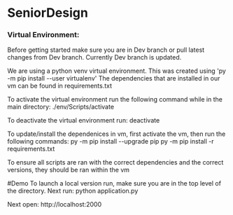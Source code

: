 # SeniorDesign

### Virtual Environment:

Before getting started make sure you are in Dev branch or pull latest changes from Dev branch. Currently Dev branch is updated.

We are using a python venv virtual environment. This was created using 'py -m pip install --user virtualenv'
The dependencies that are installed in our vm can be found in requirements.txt

To activate the virtual environment run the following command while in the main directory:
./env/Scripts/activate

To deactivate the virtual environment run:
deactivate

To update/install the dependenices in vm, first activate the vm, then run the following commands:
py -m pip install --upgrade pip
py -m pip install -r requirements.txt

To ensure all scripts are ran with the correct dependencies and the correct versions, they should be ran within the vm

#Demo
To launch a local version run, make sure you are in the top level of the directory. Next run: 
python application.py

Next open:
http://localhost:2000


